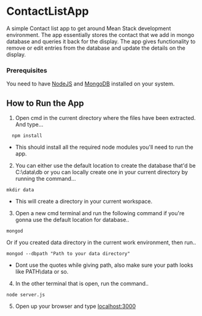 # ContactListApp

A simple Contact list app to get around Mean Stack development environment. The app essentially stores the contact that we add in 
mongo database and queries it back for the display. The app gives functionality to remove or edit entries from the database and update the details
on the display.

### Prerequisites

You need to have [NodeJS](https://nodejs.org/en/) and [MongoDB](https://www.mongodb.com/download-center#community) installed on 
your system.


## How to Run the App

1. Open cmd in the current directory where the files have been extracted. And type...
```
  npm install
```
* This should install all the required node modules you'll need to run the app.

2. You can either use the default location to create the database that'd be C:\data\db or you can locally create one in your current 
directory by running the command...
```
mkdir data
```
* This will create a directory in your current workspace.

3. Open a new cmd terminal and run the following command if you're gonna use the default location for database..
```
mongod
```

Or if you created data directory in the current work environment, then run..
```
mongod --dbpath "Path to your data directory"
```
* Dont use the quotes while giving path, also make sure your path looks like PATH\data or so.

4. In the other terminal that is open, run the command..
```
node server.js
```

5. Open up your browser and type [localhost:3000](http://localhost:3000)
